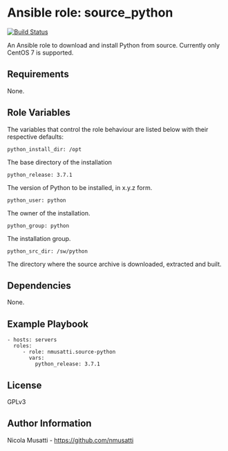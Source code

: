 Ansible role: source_python
===========================

[![Build Status](https://travis-ci.org/nmusatti/source-python.svg?branch=master)](https://travis-ci.org/nmusatti/source-python)

An Ansible role to download and install Python from source. Currently only CentOS 7 is supported.


Requirements
------------

None.

Role Variables
--------------

The variables that control the role behaviour are listed below with their respective defaults:

    python_install_dir: /opt

The base directory of the installation

    python_release: 3.7.1

The version of Python to be installed, in x.y.z form.

    python_user: python

The owner of the installation.

    python_group: python

The installation group.

    python_src_dir: /sw/python

The directory where the source archive is downloaded, extracted and built.

Dependencies
------------

None.

Example Playbook
----------------

    - hosts: servers
      roles:
         - role: nmusatti.source-python
           vars:
             python_release: 3.7.1

License
-------

GPLv3

Author Information
------------------

Nicola Musatti - https://github.com/nmusatti
